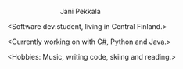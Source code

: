 &#8195;   &#8195;  &#8195; &#8195; &#8195; &#8195; Jani Pekkala            

<Software dev:student, living in Central Finland.>

<Currently working on with C#, Python and Java.>

<Hobbies: Music, writing code, skiing and reading.>


<!---
Jaspak1778/Jaspak1778 is a ✨ special ✨ repository because its `README.md` (this file) appears on your GitHub profile.
You can click the Preview link to take a look at your changes.
--->

